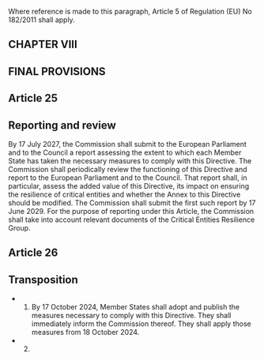 Where reference is made to this paragraph, Article 5 of Regulation (EU) No 182/2011 shall apply.
## CHAPTER VIII
## FINAL PROVISIONS
## Article 25
## Reporting and review
By 17 July 2027, the Commission shall submit to the European Parliament and to the Council a report assessing the extent to which each Member State has taken the necessary measures to comply with this Directive.
The Commission shall periodically review the functioning of this Directive and report to the European Parliament and to the Council. That report shall, in particular, assess the added value of this Directive, its impact on ensuring the resilience of critical  entities  and  whether  the Annex to this Directive should be modified. The Commission shall submit the first such report by 17 June 2029. For the purpose of reporting under this Article, the Commission shall take into account relevant documents of the Critical Entities Resilience Group.
## Article 26
## Transposition
- 1. By 17 October 2024, Member States shall adopt and publish the measures necessary to comply with this Directive. They shall immediately inform the Commission thereof.
They shall apply those measures from 18 October 2024.
- 2. 